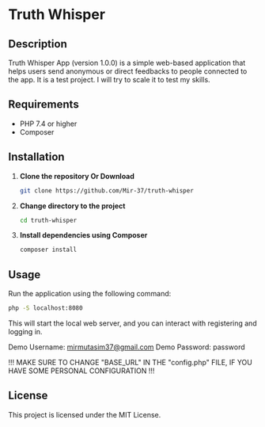 # Truth Whisper

## Description

Truth Whisper App (version 1.0.0) is a simple web-based application that helps users send anonymous or direct feedbacks to people connected to the app.
It is a test project. I will try to scale it to test my skills.

## Requirements

-   PHP 7.4 or higher
-   Composer

## Installation

1. **Clone the repository Or Download**

    ```bash
    git clone https://github.com/Mir-37/truth-whisper
    ```

2. **Change directory to the project**

    ```bash
    cd truth-whisper
    ```

3. **Install dependencies using Composer**

    ```bash
    composer install
    ```

## Usage

Run the application using the following command:

```bash
php -S localhost:8080
```

This will start the local web server, and you can interact with registering and logging in.

Demo Username: mirmutasim37@gmail.com
Demo Password: password

!!! MAKE SURE TO CHANGE "BASE_URL" IN THE "config.php" FILE, IF YOU HAVE SOME PERSONAL CONFIGURATION !!!

## License

This project is licensed under the MIT License.
